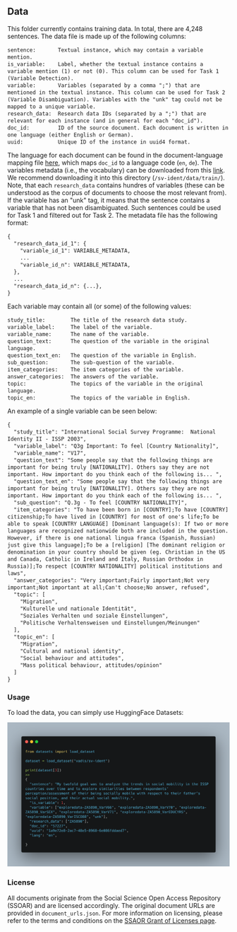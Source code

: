 ## Data

This folder currently contains training data. In total, there are 4,248 sentences. The data file is made up of the following columns:

```
sentence:       Textual instance, which may contain a variable mention.
is_variable:    Label, whether the textual instance contains a variable mention (1) or not (0). This column can be used for Task 1 (Variable Detection).
variable:       Variables (separated by a comma ";") that are mentioned in the textual instance. This column can be used for Task 2 (Variable Disambiguation). Variables with the "unk" tag could not be mapped to a unique variable.
research_data:  Research data IDs (separated by a ";") that are relevant for each instance (and in general for each "doc_id").
doc_id:         ID of the source document. Each document is written in one language (either English or German).
uuid:           Unique ID of the instance in uuid4 format.
```

The language for each document can be found in the document-language mapping file [here](https://github.com/vadis-project/sv-ident/blob/main/data/train/document_languages.json), which maps `doc_id` to a language code (`en`, `de`). The variables metadata (i.e., the vocabulary) can be downloaded from this [link](https://drive.google.com/file/d/18slgACOcE8-_xIDX09GrdpFSqRRcBiON/view?usp=sharing). We recommend downloading it into this directory (`/sv-ident/data/train/`). Note, that each `research_data` contains hundres of variables (these can be understood as the corpus of documents to choose the most relevant from). If the variable has an "unk" tag, it means that the sentence contains a variable that has not been disambiguated. Such sentences could be used for Task 1 and filtered out for Task 2. The metadata file has the following format:

```
{
  "research_data_id_1": {
    "variable_id_1": VARIABLE_METADATA,
    ...
    "variable_id_n": VARIABLE_METADATA,
  },
  ...
  "research_data_id_n": {...},
}
```

Each variable may contain all (or some) of the following values:
```
study_title:        The title of the research data study.
variable_label:     The label of the variable.
variable_name:      The name of the variable.
question_text:      The question of the variable in the original language.
question_text_en:   The question of the variable in English.
sub_question:       The sub-question of the variable.
item_categories:    The item categories of the variable.
answer_categories:  The answers of the variable.
topic:              The topics of the variable in the original language.
topic_en:           The topics of the variable in English.
```

An example of a single variable can be seen below:
```
{
  "study_title": "International Social Survey Programme:  National Identity II - ISSP 2003",
  "variable_label": "Q3g Important: To feel [Country Nationality]",
  "variable_name": "V17",
  "question_text": "Some people say that the following things are important for being truly [NATIONALITY]. Others say they are not important. How important do you think each of the following is... ",
  "question_text_en": "Some people say that the following things are important for being truly [NATIONALITY]. Others say they are not important. How important do you think each of the following is... ",
  "sub_question": "Q.3g - To feel [COUNTRY NATIONALITY]",
  "item_categories": "To have been born in [COUNTRY];To have [COUNTRY] citizenship;To have lived in [COUNTRY] for most of one's life;To be able to speak [COUNTRY LANGUAGE] [Dominant language(s): If two or more languages are recognized nationwide both are included in the question. However, if there is one national lingua franca (Spanish, Russian) just give this language];To be a [religion] [The dominant religion or denomination in your country should be given (eg. Christian in the US and Canada, Catholic in Ireland and Italy, Russian Orthodox in Russia)];To respect [COUNTRY NATIONALITY] political institutions and laws",
  "answer_categories": "Very important;Fairly important;Not very important;Not important at all;Can't choose;No answer, refused",
  "topic": [
    "Migration",
    "Kulturelle und nationale Identität",
    "Soziales Verhalten und soziale Einstellungen",
    "Politische Verhaltensweisen und Einstellungen/Meinungen"
  ],
  "topic_en": [
    "Migration",
    "Cultural and national identity",
    "Social behaviour and attitudes",
    "Mass political behaviour, attitudes/opinion"
  ]
}
```

### Usage

To load the data, you can simply use HuggingFace Datasets:

![Example for loading the dataset using the Datasets library.](https://github.com/vadis-project/sv-ident/blob/main/data/train/figures/load_dataset.png)


### License
All documents originate from the Social Science Open Access Repository (SSOAR) and are licensed accordingly. The original document URLs are provided in `document_urls.json`. For more information on licensing, please refer to the terms and conditions on the [SSAOR Grant of Licenses page](https://www.gesis.org/en/ssoar/home/information/grant-of-licences).
